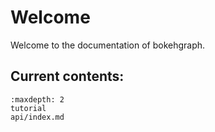 # Welcome

Welcome to the documentation of bokehgraph.

## Current contents:
```{toctree}
:maxdepth: 2
tutorial
api/index.md
```
